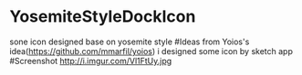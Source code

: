 # YosemiteStyleDockIcon
sone icon designed base on yosemite style
#Ideas
from Yoios's idea(https://github.com/mmarfil/yoios) i designed some icon by sketch app
#Screenshot
http://i.imgur.com/Vl1FtUy.jpg
